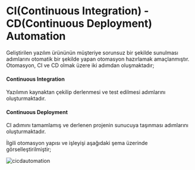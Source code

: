 # CI(Continuous Integration) - CD(Continuous Deployment) Automation
Geliştirilen yazılım ürününün müşteriye sorunsuz bir şekilde sunulması adımlarını otomatik bir şekilde yapan otomasyon hazırlamak amaçlanmıştır. Otomasyon, CI ve CD olmak üzere iki adımdan oluşmaktadır;

#### Continuous Integration 
Yazılımın kaynaktan çekilip derlenmesi ve test edilmesi adımlarını oluşturmaktadır.

#### Continuous Deployment
CI adımını tamamlamış ve derlenen projenin sunucuya taşınması adımlarını oluşturmaktadır.

İlgili otomasyon yapısı ve işleyişi aşağıdaki şema üzerinde görselleştirilmiştir;

![cicdautomation](https://user-images.githubusercontent.com/16361055/89730380-b48e1e00-da46-11ea-9162-8922290e45f0.jpg)
